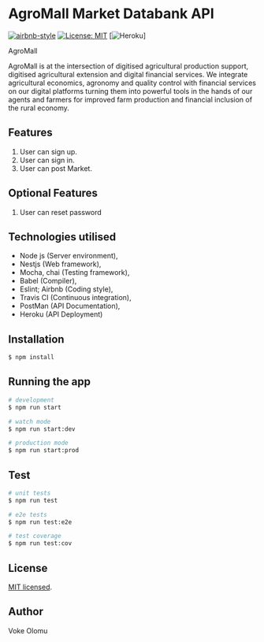 




# AgroMall Market Databank API

[![airbnb-style](https://img.shields.io/badge/eslint-airbnb-4B32C3.svg)](https://github.com/airbnb/javascript)  [![License: MIT](https://img.shields.io/badge/License-MIT-yellow.svg)](https://opensource.org/licenses/MIT)  [![Heroku](https://heroku-badge.herokuapp.com/?app=heroku-badge)]




AgroMall

AgroMall is at the intersection of digitised agricultural production support, digitised agricultural extension and digital financial services. We integrate agricultural economics, agronomy and quality control with financial services on our digital platforms turning them into powerful tools in the hands of our agents and farmers for improved farm production and financial inclusion of the rural economy.


 ## Features

1. User can sign up.
2. User can sign in.
3. User can post Market.




## Optional Features

 1. User can reset password



 
## Technologies utilised

- Node js (Server environment),
- Nestjs (Web framework),
- Mocha, chai (Testing framework),
- Babel (Compiler),
- Eslint; Airbnb (Coding style),
- Travis CI (Continuous integration),
- PostMan (API Documentation),
- Heroku (API Deployment)

## Installation

```bash
$ npm install
```

## Running the app

```bash
# development
$ npm run start

# watch mode
$ npm run start:dev

# production mode
$ npm run start:prod
```

## Test

```bash
# unit tests
$ npm run test

# e2e tests
$ npm run test:e2e

# test coverage
$ npm run test:cov
```

## License

  [MIT licensed](LICENSE).

## Author

Voke Olomu

